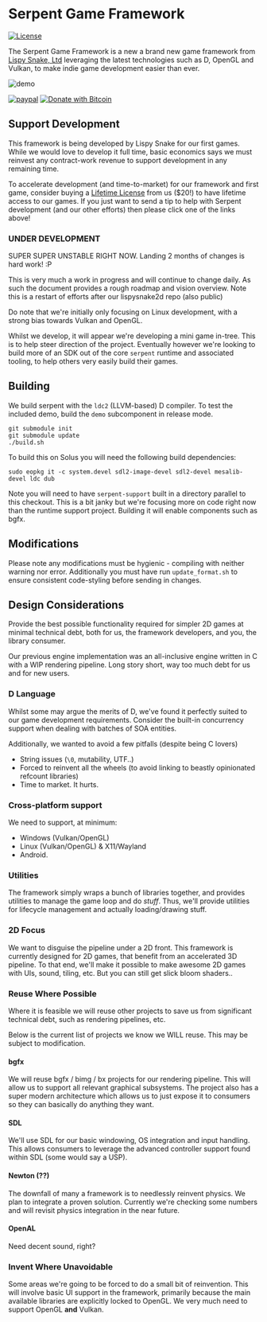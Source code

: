 # Serpent Game Framework

[![License](https://img.shields.io/badge/License-ZLib-blue.svg)](https://opensource.org/licenses/ZLib)

The Serpent Game Framework is a new a brand new game framework from [Lispy Snake, Ltd](https://lispysnake.com) leveraging
the latest technologies such as D, OpenGL and Vulkan, to make indie game
development easier than ever.

![demo](https://github.com/lispysnake/serpent/raw/master/.github/screenshot.png)

[![paypal](https://www.paypalobjects.com/en_US/i/btn/btn_donateCC_LG.gif)](https://www.paypal.com/cgi-bin/webscr?cmd=_s-xclick&hosted_button_id=VYHL9CEFSNCVA) [![Donate with Bitcoin](https://en.cryptobadges.io/badge/small/168AkAQszA7mZSv2epzYoPq4qnefiyhAKG)](https://en.cryptobadges.io/donate/168AkAQszA7mZSv2epzYoPq4qnefiyhAKG)

## Support Development

This framework is being developed by Lispy Snake for our first games.
While we would love to develop it full time, basic economics says we
must reinvest any contract-work revenue to support development in
any remaining time.

To accelerate development (and time-to-market) for our framework
and first game, consider buying a [Lifetime License](https://lispysnake.com/the-game-raiser) from
us ($20!) to have lifetime access to our games. If you just want to send a tip
to help with Serpent development (and our other efforts) then please click one
of the links above!

### UNDER DEVELOPMENT

SUPER SUPER UNSTABLE RIGHT NOW. Landing 2 months of changes is hard work! :P

This is very much a work in progress and will continue to
change daily. As such the document provides a rough roadmap and
vision overview. Note this is a restart of efforts after our
lispysnake2d repo (also public)

Do note that we're initially only focusing on Linux development,
with a strong bias towards Vulkan and OpenGL.

Whilst we develop, it will appear we're developing a mini game
in-tree. This is to help steer direction of the project. Eventually
however we're looking to build more of an SDK out of the core
`serpent` runtime and associated tooling, to help others very
easily build their games.


## Building

We build serpent with the `ldc2` (LLVM-based) D compiler. To test the
included demo, build the `demo` subcomponent in release mode.

    git submodule init
    git submodule update
    ./build.sh
    
To build this on Solus you will need the following build dependencies:

	sudo eopkg it -c system.devel sdl2-image-devel sdl2-devel mesalib-devel ldc dub

Note you will need to have `serpent-support` built in a directory
parallel to this checkout. This is a bit janky but we're focusing
more on code right now than the runtime support project. Building
it will enable components such as bgfx.

## Modifications

Please note any modifications must be hygienic - compiling with neither
warning nor error. Additionally you must have run `update_format.sh` to
ensure consistent code-styling before sending in changes.

## Design Considerations

Provide the best possible functionality required for simpler 2D games
at minimal technical debt, both for us, the framework developers, and
you, the library consumer.

Our previous engine implementation was an all-inclusive engine written
in C with a WIP rendering pipeline. Long story short, way too much
debt for us and for new users.

### D Language

Whilst some may argue the merits of D, we've found it perfectly suited
to our game development requirements. Consider the built-in concurrency
support when dealing with batches of SOA entities.

Additionally, we wanted to avoid a few pitfalls (despite being C lovers)

 - String issues (`\0`, mutability, UTF..)
 - Forced to reinvent all the wheels (to avoid linking to beastly opinionated refcount libraries)
 - Time to market. It hurts.

### Cross-platform support

We need to support, at minimum:

 - Windows (Vulkan/OpenGL)
 - Linux (Vulkan/OpenGL) & X11/Wayland
 - Android.

### Utilities

The framework simply wraps a bunch of libraries together, and provides utilities
to manage the game loop and do *stuff*. Thus, we'll provide utilities for
lifecycle management and actually loading/drawing stuff.

### 2D Focus

We want to disguise the pipeline under a 2D front. This framework is currently
designed for 2D games, that benefit from an accelerated 3D pipeline.
To that end, we'll make it possible to make awesome 2D games with UIs,
sound, tiling, etc. But you can still get slick bloom shaders..

### Reuse Where Possible

Where it is feasible we will reuse other projects to save us from
significant technical debt, such as rendering pipelines, etc.

Below is the current list of projects we know we WILL reuse. This may
be subject to modification.

#### bgfx

We will reuse bgfx / bimg / bx projects for our rendering pipeline.
This will allow us to support all relevant graphical subsystems.
The project also has a super modern architecture which allows us
to just expose it to consumers so they can basically do anything
they want.

#### SDL

We'll use SDL for our basic windowing, OS integration and input
handling. This allows consumers to leverage the advanced controller
support found within SDL (some would say a USP).

#### Newton (??)

The downfall of many a framework is to needlessly reinvent physics.
We plan to integrate a proven solution. Currently we're checking
some numbers and will revisit physics integration in the near future.

#### OpenAL

Need decent sound, right?

### Invent Where Unavoidable

Some areas we're going to be forced to do a small bit of reinvention.
This will involve basic UI support in the framework, primarily because
the main available libraries are explicitly locked to OpenGL. We very
much need to support OpenGL **and** Vulkan.
